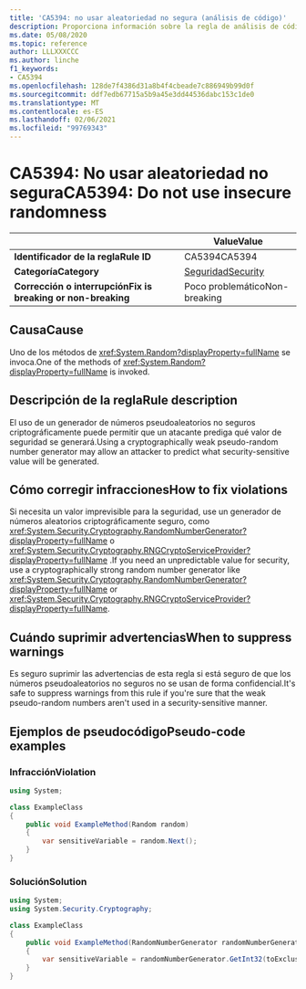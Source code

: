 ```yaml
---
title: 'CA5394: no usar aleatoriedad no segura (análisis de código)'
description: Proporciona información sobre la regla de análisis de código CA5394, incluidas las causas, cómo corregir las infracciones y cuándo suprimirlas.
ms.date: 05/08/2020
ms.topic: reference
author: LLLXXXCCC
ms.author: linche
f1_keywords:
- CA5394
ms.openlocfilehash: 128de7f4386d31a8b4f4cbeade7c886949b99d0f
ms.sourcegitcommit: ddf7edb67715a5b9a45e3dd44536dabc153c1de0
ms.translationtype: MT
ms.contentlocale: es-ES
ms.lasthandoff: 02/06/2021
ms.locfileid: "99769343"
---
```

# <a name="ca5394-do-not-use-insecure-randomness"></a><span data-ttu-id="04763-103">CA5394: No usar aleatoriedad no segura</span><span class="sxs-lookup"><span data-stu-id="04763-103">CA5394: Do not use insecure randomness</span></span>

| | <span data-ttu-id="04763-104">Value</span><span class="sxs-lookup"><span data-stu-id="04763-104">Value</span></span> |
|-|-|
| <span data-ttu-id="04763-105">**Identificador de la regla**</span><span class="sxs-lookup"><span data-stu-id="04763-105">**Rule ID**</span></span> |<span data-ttu-id="04763-106">CA5394</span><span class="sxs-lookup"><span data-stu-id="04763-106">CA5394</span></span>|
| <span data-ttu-id="04763-107">**Categoría**</span><span class="sxs-lookup"><span data-stu-id="04763-107">**Category**</span></span> |[<span data-ttu-id="04763-108">Seguridad</span><span class="sxs-lookup"><span data-stu-id="04763-108">Security</span></span>](security-warnings.md)|
| <span data-ttu-id="04763-109">**Corrección o interrupción**</span><span class="sxs-lookup"><span data-stu-id="04763-109">**Fix is breaking or non-breaking**</span></span> |<span data-ttu-id="04763-110">Poco problemático</span><span class="sxs-lookup"><span data-stu-id="04763-110">Non-breaking</span></span>|

## <a name="cause"></a><span data-ttu-id="04763-111">Causa</span><span class="sxs-lookup"><span data-stu-id="04763-111">Cause</span></span>

<span data-ttu-id="04763-112">Uno de los métodos de <xref:System.Random?displayProperty=fullName> se invoca.</span><span class="sxs-lookup"><span data-stu-id="04763-112">One of the methods of <xref:System.Random?displayProperty=fullName> is invoked.</span></span>

## <a name="rule-description"></a><span data-ttu-id="04763-113">Descripción de la regla</span><span class="sxs-lookup"><span data-stu-id="04763-113">Rule description</span></span>

<span data-ttu-id="04763-114">El uso de un generador de números pseudoaleatorios no seguros criptográficamente puede permitir que un atacante prediga qué valor de seguridad se generará.</span><span class="sxs-lookup"><span data-stu-id="04763-114">Using a cryptographically weak pseudo-random number generator may allow an attacker to predict what security-sensitive value will be generated.</span></span>

## <a name="how-to-fix-violations"></a><span data-ttu-id="04763-115">Cómo corregir infracciones</span><span class="sxs-lookup"><span data-stu-id="04763-115">How to fix violations</span></span>

<span data-ttu-id="04763-116">Si necesita un valor imprevisible para la seguridad, use un generador de números aleatorios criptográficamente seguro, como <xref:System.Security.Cryptography.RandomNumberGenerator?displayProperty=fullName> o <xref:System.Security.Cryptography.RNGCryptoServiceProvider?displayProperty=fullName> .</span><span class="sxs-lookup"><span data-stu-id="04763-116">If you need an unpredictable value for security, use a cryptographically strong random number generator like <xref:System.Security.Cryptography.RandomNumberGenerator?displayProperty=fullName> or <xref:System.Security.Cryptography.RNGCryptoServiceProvider?displayProperty=fullName>.</span></span>

## <a name="when-to-suppress-warnings"></a><span data-ttu-id="04763-117">Cuándo suprimir advertencias</span><span class="sxs-lookup"><span data-stu-id="04763-117">When to suppress warnings</span></span>

<span data-ttu-id="04763-118">Es seguro suprimir las advertencias de esta regla si está seguro de que los números pseudoaleatorios no seguros no se usan de forma confidencial.</span><span class="sxs-lookup"><span data-stu-id="04763-118">It's safe to suppress warnings from this rule if you're sure that the weak pseudo-random numbers aren't used in a security-sensitive manner.</span></span>

## <a name="pseudo-code-examples"></a><span data-ttu-id="04763-119">Ejemplos de pseudocódigo</span><span class="sxs-lookup"><span data-stu-id="04763-119">Pseudo-code examples</span></span>

### <a name="violation"></a><span data-ttu-id="04763-120">Infracción</span><span class="sxs-lookup"><span data-stu-id="04763-120">Violation</span></span>

```csharp
using System;

class ExampleClass
{
    public void ExampleMethod(Random random)
    {
        var sensitiveVariable = random.Next();
    }
}
```

### <a name="solution"></a><span data-ttu-id="04763-121">Solución</span><span class="sxs-lookup"><span data-stu-id="04763-121">Solution</span></span>

```csharp
using System;
using System.Security.Cryptography;

class ExampleClass
{
    public void ExampleMethod(RandomNumberGenerator randomNumberGenerator, int toExclusive)
    {
        var sensitiveVariable = randomNumberGenerator.GetInt32(toExclusive);
    }
}
```
